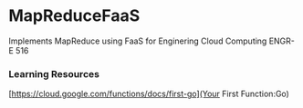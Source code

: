 # MapReduceFaaS
Implements MapReduce using FaaS for Enginering Cloud Computing ENGR-E 516

### Learning Resources
[https://cloud.google.com/functions/docs/first-go](Your First Function:Go)
